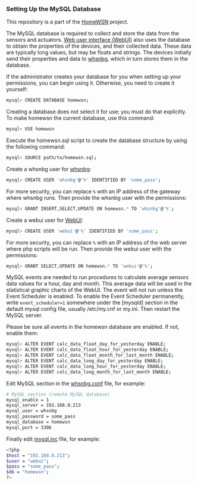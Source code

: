 ### Setting Up the MySQL Database

This repository is a part of the [HomeWSN](http://homewsn.github.io) project.

The MySQL database is required to collect and store the data from the sensors and actuators. 
[Web user interface (WebUI)](https://github.com/homewsn/homewsn.webui) also uses the database to obtain the properties of the devices, and their collected data. 
These data are typically long values, but may be floats and strings. 
The devices initially send their properties and data to [whsnbg](https://github.com/homewsn/whsnbg), which in turn stores them in the database. 

If the administrator creates your database for you when setting up your permissions, you can begin using it. Otherwise, you need to create it yourself:
```sh
mysql> CREATE DATABASE homewsn;
```
Creating a database does not select it for use; you must do that explicitly. To make homewsn the current database, use this command:
```sh
mysql> USE homewsn
```
Execute the homewsn.sql script to create the database structure by using the following command:
```sh
mysql> SOURCE path/to/homewsn.sql;
```
Create a whsnbg user for [whsnbg](https://github.com/homewsn/whsnbg):
```sh
mysql> CREATE USER 'whsnbg'@'%' IDENTIFIED BY 'some_pass';
```
For more security, you can replace `%` with an IP address of the gateway where whsnbg runs.
Then provide the whsnbg user with the permissions:
```sh
mysql> GRANT INSERT,SELECT,UPDATE ON homewsn.* TO 'whsnbg'@'%';
```

Create a webui user for [WebUI](https://github.com/homewsn/homewsn.webui):
```sh
mysql> CREATE USER 'webui'@'%' IDENTIFIED BY 'some_pass';
```
For more security, you can replace `%` with an IP address of the web server where php scripts will be run.
Then provide the webui user with the permissions:
```sh
mysql> GRANT SELECT,UPDATE ON homewsn.* TO 'webui'@'%';
```

MySQL events are needed to run procedures to calculate average sensors data values for a hour, day and month. 
This average data will be used in the statistical graphic charts of the WebUI. 
The event will not run unless the Event Scheduler is enabled. 
To enable the Event Scheduler permanently, write `event_scheduler=1` somewhere under the [mysqld] section in the default mysql config file, usually /etc/my.cnf or my.ini. 
Then restart the MySQL server.

Please be sure all events in the homewsn database are enabled. If not, enable them:
```sh
mysql> ALTER EVENT calc_data_float_day_for_yesterday ENABLE;
mysql> ALTER EVENT calc_data_float_hour_for_yesterday ENABLE;
mysql> ALTER EVENT calc_data_float_month_for_last_month ENABLE;
mysql> ALTER EVENT calc_data_long_day_for_yesterday ENABLE;
mysql> ALTER EVENT calc_data_long_hour_for_yesterday ENABLE;
mysql> ALTER EVENT calc_data_long_month_for_last_month ENABLE;
```

Edit MySQL section in the [whsnbg.conf](https://github.com/homewsn/whsnbg/blob/master/res/whsnbg.conf) file, for example:
```sh
# MySQL section (remote MySQL database)
mysql_enable = 1
mysql_server = 192.168.0.213
mysql_user = whsnbg
mysql_password = some_pass
mysql_database = homewsn
mysql_port = 3306
```

Finally edit [mysql.inc](https://github.com/homewsn/homewsn.webui/blob/master/mysql.inc) file, for example:
```sh
<?php
$host = "192.168.0.213";
$user = "webui";
$pass = "some_pass";
$db = "homewsn";
?>
```

